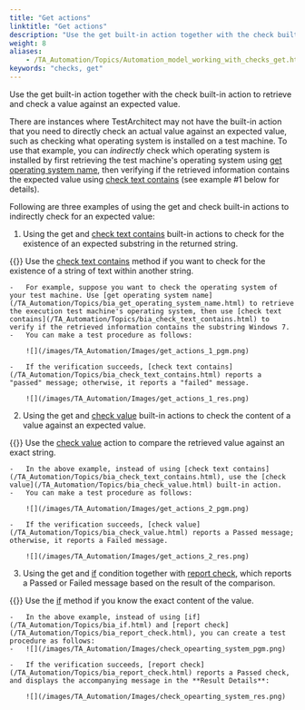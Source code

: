 ```yaml
--- 
title: "Get actions"
linktitle: "Get actions"
description: "Use the get built-in action together with the check built-in action to retrieve and check a value against an expected value."
weight: 8
aliases: 
    - /TA_Automation/Topics/Automation_model_working_with_checks_get.html
keywords: "checks, get"
---
```


Use the get built-in action together with the check built-in action to retrieve and check a value against an expected value.

There are instances where TestArchitect may not have the built-in action that you need to directly check an actual value against an expected value, such as checking what operating system is installed on a test machine. To use that example, you can *indirectly* check which operating system is installed by first retrieving the test machine's operating system using [get operating system name](/TA_Automation/Topics/bia_get_operating_system_name.html), then verifying if the retrieved information contains the expected value using [check text contains](/TA_Automation/Topics/bia_check_text_contains.html) \(see example \#1 below for details\).

Following are three examples of using the get and check built-in actions to indirectly check for an expected value:

1.  Using the get and [check text contains](/TA_Automation/Topics/bia_check_text_contains.html) built-in actions to check for the existence of an expected substring in the returned string.

{{<tip>}} Use the [check text contains](/TA_Automation/Topics/bia_check_text_contains.html) method if you want to check for the existence of a string of text within another string.

    -   For example, suppose you want to check the operating system of your test machine. Use [get operating system name](/TA_Automation/Topics/bia_get_operating_system_name.html) to retrieve the execution test machine's operating system, then use [check text contains](/TA_Automation/Topics/bia_check_text_contains.html) to verify if the retrieved information contains the substring Windows 7.
    -   You can make a test procedure as follows:

        ![](/images/TA_Automation/Images/get_actions_1_pgm.png)

    -   If the verification succeeds, [check text contains](/TA_Automation/Topics/bia_check_text_contains.html) reports a "passed" message; otherwise, it reports a "failed" message.

        ![](/images/TA_Automation/Images/get_actions_1_res.png)

2.  Using the get and [check value](/TA_Automation/Topics/bia_check_value.html) built-in actions to check the content of a value against an expected value.

{{<tip>}} Use the [check value](/TA_Automation/Topics/bia_check_value.html) action to compare the retrieved value against an exact string.

    -   In the above example, instead of using [check text contains](/TA_Automation/Topics/bia_check_text_contains.html), use the [check value](/TA_Automation/Topics/bia_check_value.html) built-in action.
    -   You can make a test procedure as follows:

        ![](/images/TA_Automation/Images/get_actions_2_pgm.png)

    -   If the verification succeeds, [check value](/TA_Automation/Topics/bia_check_value.html) reports a Passed message; otherwise, it reports a Failed message.

        ![](/images/TA_Automation/Images/get_actions_2_res.png)

3.  Using the get and [if](/TA_Automation/Topics/bia_if.html) condition together with [report check](/TA_Automation/Topics/bia_report_check.html), which reports a Passed or Failed message based on the result of the comparison.

{{<tip>}} Use the [if](/TA_Automation/Topics/bia_if.html) method if you know the exact content of the value.

    -   In the above example, instead of using [if](/TA_Automation/Topics/bia_if.html) and [report check](/TA_Automation/Topics/bia_report_check.html), you can create a test procedure as follows:
    -   ![](/images/TA_Automation/Images/check_opearting_system_pgm.png)

    -   If the verification succeeds, [report check](/TA_Automation/Topics/bia_report_check.html) reports a Passed check, and displays the accompanying message in the **Result Details**:

        ![](/images/TA_Automation/Images/check_opearting_system_res.png)




